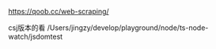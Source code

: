 https://qoob.cc/web-scraping/

csj版本的看    /Users/jingzy/develop/playground/node/ts-node-watch/jsdomtest


